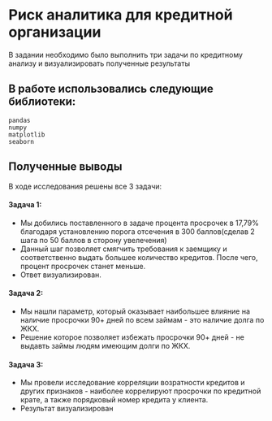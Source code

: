 # Риск аналитика для кредитной организации 

В задании необходимо было выполнить три задачи по кредитному анализу и визуализировать полученные результаты

## В работе использовались следующие библиотеки: 

```
pandas
numpy
matplotlib
seaborn
```

## Полученные выводы

В ходе исследования решены все 3 задачи:

#### Задача 1:
- Мы добились поставленного в задаче процента просрочек в 17,79% благодаря установлению порога отсечения в 300 баллов(сделав 2 шага по 50 баллов в сторону увелечения)
- Данный шаг позволяет смягчить требования к заемщику и соответственно выдать большее количество кредитов. После чего, процент просрочек станет меньше. 
- Ответ визуализирован. 

#### Задача 2:

- Мы нашли параметр, который оказывает наибольшее влияние на наличие просрочки 90+ дней по всем займам - это наличие долга по ЖКХ. 
- Решение которое позволяет избежать просрочки 90+ дней - не выдавть займы людям имеющим долги по ЖКХ.

#### Задача 3:
- Мы провели исследование корреляции возратности кредитов и других признаков - наиболее коррелируют просрочки по кредитной крате, а также порядковый номер кредита у клиента.
- Результат визуализирован
